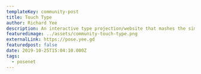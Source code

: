 ```yaml
---
templateKey: community-post
title: Touch Type
author: Richard Yee
description: An interactive type projection/website that mashes the simple body tracking provided by Posenet with particle movement based on the Reynolds Flocking algorithm. When there is no one in view, the installation renders an ambient flow of boids. But when PoseNet detects a person in view, the particles become letterforms that can be distorted with your hands.
featuredimage: ../assets/community-touch-type.png
externalLink: https://pose.yee.gd
featuredpost: false
date: 2019-10-25T15:04:10.000Z
tags:
  - posenet
---
```

